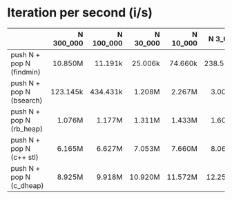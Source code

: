 # Iteration per second (i/s)

|                          |N 300_000|N 100_000|N 30_000|N 10_000| N 3_000| N 1_000|   N 300|   N 100|    N 30|    N 10|
|:-------------------------|--------:|--------:|-------:|-------:|-------:|-------:|-------:|-------:|-------:|-------:|
|push N + pop N (findmin)  |  10.850M|  11.191k| 25.006k| 74.660k|238.559k|715.112k|  2.276M|  4.300M|  6.331M|  8.140M|
|push N + pop N (bsearch)  | 123.145k| 434.431k|  1.208M|  2.267M|  3.007M|  3.459M|  3.904M|  4.571M|  5.678M|  6.695M|
|push N + pop N (rb_heap)  |   1.076M|   1.177M|  1.311M|  1.433M|  1.609M|  1.809M|  2.117M|  2.462M|  3.153M|  4.266M|
|push N + pop N (c++ stl)  |   6.165M|   6.627M|  7.053M|  7.660M|  8.065M|  8.439M|  9.073M|  9.500M| 10.317M| 11.312M|
|push N + pop N (c_dheap)  |   8.925M|   9.918M| 10.920M| 11.572M| 12.251M| 12.715M| 13.177M| 13.846M| 14.023M| 14.760M|
